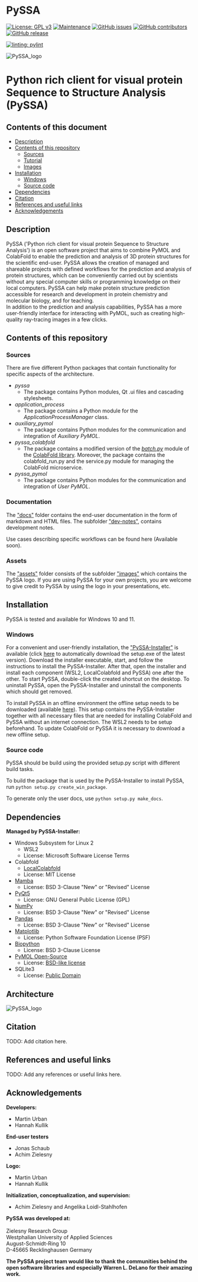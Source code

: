 # PySSA
<!-- [![DOI](https://zenodo.org/badge/220207097.svg)](https://zenodo.org/badge/latestdoi/220207097) -->
[![License: GPL v3](https://img.shields.io/badge/License-GPL%20v3-blue.svg)](http://www.gnu.org/licenses/gpl-3.0)
[![Maintenance](https://img.shields.io/badge/Maintained%3F-yes-blue.svg)](https://GitHub.com/zielesny/PySSA/graphs/commit-activity)
[![GitHub issues](https://img.shields.io/github/issues/zielesny/PySSA)](https://GitHub.com/zielesny/PySSA/issues/)
[![GitHub contributors](https://img.shields.io/github/contributors/zielesny/PySSA.svg)](https://GitHub.com/zielesny/PySSA/graphs/contributors/)
[![GitHub release](https://img.shields.io/github/release/zielesny/PySSA.svg)](https://github.com/urban233/PySSA/releases/)

[![linting: pylint](https://img.shields.io/badge/linting-pylint-yellowgreen)](https://github.com/pylint-dev/pylint)


![PySSA_logo](assets/images/title_logo.png)
# Python rich client for visual protein Sequence to Structure Analysis (PySSA)

## Contents of this document
* [Description](#Description)
* [Contents of this repository](#Contents-of-this-repository)
  * [Sources](#Sources)
  * [Tutorial](#Tutorial)
  * [Images](#Images)
* [Installation](#Installation)
    * [Windows](#Windows)
    * [Source code](#Source-code)
* [Dependencies](#Dependencies)
* [Citation](#Citation)
* [References and useful links](#References-and-useful-links)
* [Acknowledgements](#Acknowledgements)

## Description
PySSA ('Python rich client for visual protein Sequence to Structure Analysis') is an open software project that 
aims to combine PyMOL and ColabFold to enable the prediction and analysis of 
3D protein structures for the scientific end-user.
PySSA allows the creation of managed and shareable projects with defined workflows for 
the prediction and analysis of protein structures, 
which can be conveniently carried out by scientists without 
any special computer skills or programming knowledge on their local computers. 
PySSA can help make protein structure prediction accessible for research and 
development in protein chemistry and molecular biology, and for teaching. <br>
In addition to the prediction and analysis capabilities, PySSA has a more user-friendly interface 
for interacting with PyMOL, such as creating high-quality ray-tracing images in a few clicks.
<!-- The scientific article describing PySSA can be found here: <a href="doi"> Title </a> -->

## Contents of this repository
### Sources
There are five different Python packages that contain functionality for specific aspects of the architecture. 

- _pyssa_ 
  - The package contains Python modules, Qt .ui files and cascading stylesheets.
- _application_process_
  - The package contains a Python module for the _ApplicationProcessManager_ class.
- _auxiliary_pymol_ 
  - The package contains Python modules for the communication and integration of _Auxiliary PyMOL_.
- _pyssa_colabfold_
  - The package contains a modified version of the [_batch.py_](https://github.com/sokrypton/ColabFold/blob/main/colabfold/batch.py) module of the [ColabFold library](https://github.com/sokrypton/ColabFold). Moreover, the package contains the colabfold_run.py  and the service.py module for managing the ColabFold microservice.
- _pyssa_pymol_
  - The package contains Python modules for the communication and integration of _User PyMOL_.

### Documentation
The <a href="https://github.com/urban233/PySSA/tree/main/docs">"docs"</a> folder 
contains the end-user documentation in the form of markdown and HTML files. 
The subfolder <a href="https://github.com/urban233/PySSA/tree/main/docs/dev-notes">"dev-notes"</a>, contains development notes.

Use cases describing specific workflows can be found here (Available soon). 

### Assets
The <a href="https://github.com/urban233/PySSA/tree/main/assets">"assets"</a> folder consists of
the subfolder <a href="https://github.com/urban233/PySSA/tree/main/assets">"images"</a> which contains the PySSA logo.
If you are using PySSA for your own projects, you are welcome to give credit to PySSA by using the logo in your presentations, etc.

## Installation
PySSA is tested and available for Windows 10 and 11.
### Windows
For a convenient and user-friendly installation, 
the <a href="https://github.com/urban233/ComponentInstaller">"PySSA-Installer"</a> is available
(click <a href="https://github.com/urban233/ComponentInstaller">here</a> to
automatically download the setup.exe of the latest version).
Download the installer executable, start, and follow the instructions to install the PySSA-Installer.
After that, open the installer and install each component (WSL2, LocalColabfold and PySSA) one after the other.
To start PySSA, double-click the created shortcut on the desktop.
To uninstall PySSA, open the PySSA-Installer and uninstall the components which should get removed.

To install PySSA in an offline environment the offline setup needs to be downloaded (available [here]()).
This setup contains the PySSA-Installer together with all necessary files that are needed for installing ColabFold and PySSA without an internet connection. 
The WSL2 needs to be setup beforehand. 
To update ColabFold or PySSA it is necessary to download a new offline setup.

### Source code
PySSA should be build using the provided setup.py script with different 
build tasks.

To build the package that is used by the PySSA-Installer to install PySSA, run
`python setup.py create_win_package`.

To generate only the user docs, use `python setup.py make_docs`.

## Dependencies
**Managed by PySSA-Installer:**
* Windows Subsystem for Linux 2
  * WSL2
  * License: Microsoft Software License Terms
* Colabfold
  * [LocalColabfold](https://github.com/YoshitakaMo/localcolabfold)
  * License: MIT License
* [Mamba](https://github.com/mamba-org/mamba)
  * License: BSD 3-Clause "New" or "Revised" License
* [PyQt5](https://riverbankcomputing.com/software/pyqt/intro)
  * License: GNU General Public License (GPL)
* [NumPy](https://numpy.org/)
  * License: BSD 3-Clause "New" or "Revised" License
* [Pandas](https://github.com/pandas-dev/pandas)
  * License: BSD 3-Clause "New" or "Revised" License
* [Matplotlib](https://matplotlib.org/)
  * License: Python Software Foundation License (PSF)
* [Biopython](https://biopython.org/)
  * License: BSD 3-Clause License
* [PyMOL Open-Source](https://github.com/schrodinger/pymol-open-source)
  * License: [BSD-like license](https://github.com/schrodinger/pymol-open-source/blob/master/LICENSE)
* SQLite3
  * License: [Public Domain](https://www.sqlite.org/copyright.html)

## Architecture
![PySSA_logo](assets/images/architecture.png)

## Citation
TODO: Add citation here.

## References and useful links
TODO: Add any references or useful links here.

## Acknowledgements
**Developers:**
* Martin Urban
* Hannah Kullik

**End-user testers**
* Jonas Schaub
* Achim Zielesny

**Logo:**
* Martin Urban
* Hannah Kullik

**Initialization, conceptualization, and supervision:**
* Achim Zielesny and Angelika Loidl-Stahlhofen

**PySSA was developed at:**
<br>
<br>Zielesny Research Group
<br>Westphalian University of Applied Sciences
<br>August-Schmidt-Ring 10
<br>D-45665 Recklinghausen Germany

**The PySSA project team would like to thank
the communities behind the open software libraries and especially Warren L. DeLano
for their amazing work.**
